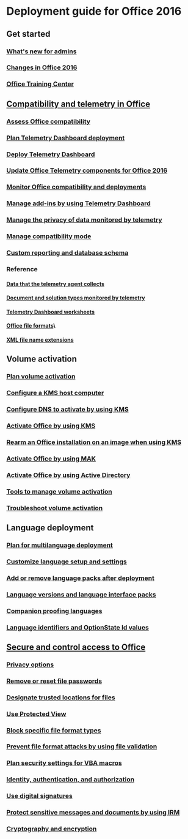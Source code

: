 
# Deployment guide for Office 2016

## Get started
### [What's new for admins](what-s-new-for-admins-in-office-2016.md)
### [Changes in Office 2016](changes-in-office-2016-for-windows-desktop.md)
### [Office Training Center](https://support.office.com/office-training-center)

## [Compatibility and telemetry in Office](../compat/compatibility-and-telemetry-in-office.md?toc=/deployoffice/office2016/toc.json)
### [Assess Office compatibility](../compat/assess-office-compatibility.md?toc=/deployoffice/office2016/toc.json)
### [Plan Telemetry Dashboard deployment](../compat/plan-telemetry-dashboard-deployment.md?toc=/deployoffice/office2016/toc.json)
### [Deploy Telemetry Dashboard](../compat/deploy-telemetry-dashboard.md?toc=/deployoffice/office2016/toc.json)
### [Update Office Telemetry components for Office 2016](../compat/update-office-telemetry-components-for-office-2016.md?toc=/deployoffice/office2016/toc.json)
### [Monitor Office compatibility and deployments](../compat/monitor-office-compatibility-and-deployments-by-using-telemetry-dashboard.md?toc=/deployoffice/office2016/toc.json)
### [Manage add-ins by using Telemetry Dashboard](../compat/manage-add-ins-by-using-telemetry-dashboard-in-office.md?toc=/deployoffice/office2016/toc.json)
### [Manage the privacy of data monitored by telemetry](../compat/manage-the-privacy-of-data-monitored-by-telemetry-in-office.md?toc=/deployoffice/office2016/toc.json)
### [Manage compatibility mode](../compat/manage-compatibility-mode-for-office.md?toc=/deployoffice/office2016/toc.json)
### [Custom reporting and database schema](../compat/custom-reporting-and-database-schema-reference-for-telemetry-dashboard.md?toc=/deployoffice/office2016/toc.json)
### Reference
#### [Data that the telemetry agent collects](../compat/data-that-the-telemetry-agent-collects-in-office.md?toc=/deployoffice/office2016/toc.json)
#### [Document and solution types monitored by telemetry](../compat/document-and-solution-types-monitored-by-telemetry-in-office.md?toc=/deployoffice/office2016/toc.json)
#### [Telemetry Dashboard worksheets](../compat/telemetry-dashboard-worksheet-reference.md?toc=/deployoffice/office2016/toc.json)
#### [Office file formats](../compat/office-file-format-reference.md?toc=/deployoffice/office2016/toc.json)\
#### [XML file name extensions](../compat/xml-file-name-extension-reference-for-office.md?toc=/deployoffice/office2016/toc.json)

## Volume activation
### [Plan volume activation](../vlactivation/plan-volume-activation-of-office.md?toc=/deployoffice/office2016/toc.json)
### [Configure a KMS host computer](../vlactivation/configure-a-kms-host-computer-for-office.md?toc=/deployoffice/office2016/toc.json)
### [Configure DNS to activate by using KMS](../vlactivation/configure-dns-to-activate-office-by-using-kms.md?toc=/deployoffice/office2016/toc.json)
### [Activate Office by using KMS](../vlactivation/activate-office-by-using-kms.md?toc=/deployoffice/office2016/toc.json)
### [Rearm an Office installation on an image when using KMS](../vlactivation/rearm-an-office-installation-on-an-image-when-using-kms-to-activate.md?toc=/deployoffice/office2016/toc.json)
### [Activate Office by using MAK](../vlactivation/activate-office-by-using-mak.md?toc=/deployoffice/office2016/toc.json)
### [Activate Office by using Active Directory](../vlactivation/activate-office-by-using-active-directory.md?toc=/deployoffice/office2016/toc.json)
### [Tools to manage volume activation](../vlactivation/tools-to-manage-volume-activation-of-office.md?toc=/deployoffice/office2016/toc.json)
### [Troubleshoot volume activation](../vlactivation/troubleshoot-volume-activation-of-office.md?toc=/deployoffice/office2016/toc.json)

## Language deployment
### [Plan for multilanguage deployment](plan-for-multilanguage-deployment-of-office-2016.md)
### [Customize language setup and settings](customize-language-setup-and-settings-for-office-2016.md)
### [Add or remove language packs after deployment](add-or-remove-language-packs-after-deployment-of-office-2016.md)
### [Language versions and language interface packs](language-versions-and-language-interface-packs-in-office-2016.md)
### [Companion proofing languages](companion-proofing-languages-for-office-2016.md)
### [Language identifiers and OptionState Id values](language-identifiers-and-optionstate-id-values-in-office-2016.md)

## [Secure and control access to Office](../security/secure-and-control-access-to-office.md?toc=/deployoffice/office2016/toc.json)
### [Privacy options](../security/privacy-options-in-office.md?toc=/deployoffice/office2016/toc.json)
### [Remove or reset file passwords](../security/remove-or-reset-file-passwords-in-office.md?toc=/deployoffice/office2016/toc.json)
### [Designate trusted locations for files](../security/designate-trusted-locations-for-files-in-office.md?toc=/deployoffice/office2016/toc.json)
### [Use Protected View](../security/set-up-a-safe-environment-to-open-files-by-using-protected-view-in-office.md?toc=/deployoffice/office2016/toc.json)
### [Block specific file format types](../security/block-specific-file-format-types-in-office.md?toc=/deployoffice/office2016/toc.json)
### [Prevent file format attacks by using file validation](../security/prevent-file-format-attacks-by-using-file-validation-in-office.md?toc=/deployoffice/office2016/toc.json)
### [Plan security settings for VBA macros](../security/plan-security-settings-for-vba-macros-in-office.md?toc=/deployoffice/office2016/toc.json)
### [Identity, authentication, and authorization](../security/identity-authentication-and-authorization-in-office.md?toc=/deployoffice/office2016/toc.json)
### [Use digital signatures](../security/use-digital-signatures-with-office.md?toc=/deployoffice/office2016/toc.json)
### [Protect sensitive messages and documents by using IRM](../security/protect-sensitive-messages-and-documents-by-using-irm-in-office.md?toc=/deployoffice/office2016/toc.json)
### [Cryptography and encryption](../security/cryptography-and-encryption-in-office.md?toc=/deployoffice/office2016/toc.json)

